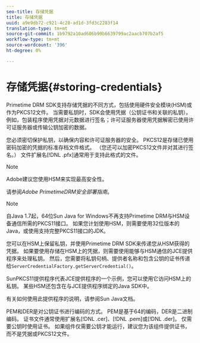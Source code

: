 ```yaml
---
seo-title: 存储凭据
title: 存储凭据
uuid: a9e9db72-c921-4c28-ad1d-3fd3c2283f14
translation-type: tm+mt
source-git-commit: 1b9792a10ad606b99b6639799ac2aacb707b2af5
workflow-type: tm+mt
source-wordcount: '396'
ht-degree: 0%

---
```



# 存储凭据{#storing-credentials}

Primetime DRM SDK支持存储凭据的不同方式，包括使用硬件安全模块(HSM)或作为PKCS12文件。 当需要私钥时，SDK会使用凭据（公钥证书和关联的私钥）。 例如，包装程序使用凭据对元数据进行签名；许可证服务器使用凭据解密已使用许可证服务器或传输公钥加密的数据。

您必须密切保护私钥，以确保内容和许可证服务器的安全。 PKCS12是存储已使用密码加密的凭据的标准存档文件格式。 （您还可以加密PKCS12文件并对其进行签名。） 文件扩展名[!DNL .pfx]通常用于支持此格式的文件。

>[!NOTE]
>
>Adobe建议您使用HSM来实现最高安全性。
>
>请参阅&#x200B;*Adobe PrimetimeDRM安全部署指南*。

>[!NOTE]
>
>自Java 1.7起，64位Sun Java for Windows不再支持Primetime DRM与HSM设备通信所需的PKCS11接口。 如果您计划使用HSM，则需要使用32位版本的Java，或使用支持完整PKCS11接口的JDK。

您可以在HSM上保留私钥，并使用Primetime DRM SDK来传递您从HSM获得的凭据。 如果要使用存储在HSM上的凭据，则需要使用能够与HSM通信的JCE提供程序来处理私钥。 然后，您需要将私钥句柄、提供者名称和包含公钥的证书传递给`ServerCredentialFactory.getServerCredential()`。

SunPKCS11提供程序代表JCE提供程序的一个示例，您可以使用它访问HSM上的私钥。 某些HSM还包含在与JCE提供程序绑定的Java SDK中。

有关如何使用此提供程序的说明，请参阅Sun Java文档。

PEM和DER是对公钥证书进行编码的方式。 PEM是基于64的编码，DER是二进制编码。 证书文件通常使用扩展名[!DNL .cer]、[!DNL .pem]或[!DNL .der]。 仅需要公钥时使用证书。 如果组件仅需要公钥才能运行，建议您为该组件提供证书，而不是凭据或PKCS12文件。
